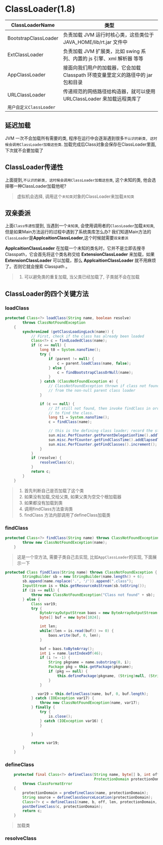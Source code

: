 # ClassLoader(1.8)



| ClassLoaderName         | 类型                                                         |
| ----------------------- | ------------------------------------------------------------ |
| BootstrapClassLoader    | 负责加载 JVM 运行时核心类，这些类位于 JAVA_HOME/lib/rt.jar 文件中 |
| ExtClassLoader          | 负责加载 JVM 扩展类，比如 swing 系列、内置的 js 引擎、xml 解析器 等等 |
| AppClassLoader          | 接面向我们用户的加载器，它会加载 Classpath 环境变量里定义的路径中的 jar 包和目录 |
| URLClassLoader          | 传递规范的网络路径给构造器，就可以使用 URLClassLoader 来加载远程类库了 |
| `用户自定义ClassLoader` |                                                              |

## 延迟加载



JVM 一次不会加载所有需要的类, 程序在运行中会逐渐遇到很多`不认识的新类, 这时候会调用ClassLoader加载这些类`. 加载完成后Class对象会保存在ClassLoader里面, 下次就不会要加载了



## ClassLoader传递性



上面提到,`不认识的新类, 这时候会调用ClassLoader加载这些类`, 这个未知的类, 他会选择哪一种ClassLoader加载他呢?  

> 虚拟机会选择, 调用这个`未知类`对象的ClassLoader来加载`未知类`



## 双亲委派



上面`Class传递性`提到, 当遇到一个`未知类`, 会使用调用者的`ClassLoader`加载`未知类`, 但是如果Main方法运行的过程中遇到了系统类库怎么办? 我们知道Main方法的`ClassLoader`是**ApplcaitionClassLoader**,这个时候就需要`双亲委派`



**ApplcaitionClassLoader** 在加载一个未知的类名时，它并不是立即去搜寻 Classpath，它会首先将这个类名称交给 **ExtensionClassLoader** 来加载，如果 **ExtensionClassLoader** 可以加载，那么 **ApplcaitionClassLoader** 就不用麻烦了。否则它就会搜索 Classpath 。



> 1. 可以避免类的重复加载, 当父类已经加载了, 子类就不会在加载





## ClassLoader的四个关键方法





### loadClass

```java
protected Class<?> loadClass(String name, boolean resolve)
        throws ClassNotFoundException
    {
        synchronized (getClassLoadingLock(name)) {
            // First, check if the class has already been loaded
            Class<?> c = findLoadedClass(name);
            if (c == null) {
                long t0 = System.nanoTime();
                try {
                    if (parent != null) {
                        c = parent.loadClass(name, false);
                    } else {
                        c = findBootstrapClassOrNull(name);
                    }
                } catch (ClassNotFoundException e) {
                    // ClassNotFoundException thrown if class not found
                    // from the non-null parent class loader
                }

                if (c == null) {
                    // If still not found, then invoke findClass in order
                    // to find the class.
                    long t1 = System.nanoTime();
                    c = findClass(name);

                    // this is the defining class loader; record the stats
                    sun.misc.PerfCounter.getParentDelegationTime().addTime(t1 - t0);
                    sun.misc.PerfCounter.getFindClassTime().addElapsedTimeFrom(t1);
                    sun.misc.PerfCounter.getFindClasses().increment();
                }
            }
            if (resolve) {
                resolveClass(c);
            }
            return c;
        }
    }
```



> 1. 首先判断自己是否加载了这个类
> 2. 如果没有加载,交给父类, 如果父类为空交个根加载器
> 3. 如果都没有加载到类
> 4. 调用findClass方法查询类
> 5. findClass 方法内部调用了defineClass加载类

### findClass

```java
protected Class<?> findClass(String name) throws ClassNotFoundException {
        throw new ClassNotFoundException(name);
    }
```

> 这是一个空方法, 需要子类自己去实现, 比如`AppClassLoader`的实现, 下面展示一下

```java
protected Class findClass(String name) throws ClassNotFoundException {
        StringBuilder sb = new StringBuilder(name.length() + 6);
        sb.append(name.replace('.', '/')).append(".class");
        InputStream is = this.getResourceAsStream(sb.toString());
        if (is == null) {
            throw new ClassNotFoundException("Class not found" + sb);
        } else {
            Class var19;
            try {
                ByteArrayOutputStream baos = new ByteArrayOutputStream();
                byte[] buf = new byte[1024];

                int len;
                while((len = is.read(buf)) >= 0) {
                    baos.write(buf, 0, len);
                }

                buf = baos.toByteArray();
                int i = name.lastIndexOf(46);
                if (i != -1) {
                    String pkgname = name.substring(0, i);
                    Package pkg = this.getPackage(pkgname);
                    if (pkg == null) {
                        this.definePackage(pkgname, (String)null, (String)null, (String)null, (String)null, (String)null, (String)null, (URL)null);
                    }
                }

               var19 = this.defineClass(name, buf, 0, buf.length);
            } catch (IOException var17) {
                throw new ClassNotFoundException(name, var17);
            } finally {
                try {
                    is.close();
                } catch (IOException var16) {
                }

            }

            return var19;
        }
    }
```



### defineClass

```java
    protected final Class<?> defineClass(String name, byte[] b, int off, int len,
                                         ProtectionDomain protectionDomain)
        throws ClassFormatError
    {
        protectionDomain = preDefineClass(name, protectionDomain);
        String source = defineClassSourceLocation(protectionDomain);
        Class<?> c = defineClass1(name, b, off, len, protectionDomain, source);
        postDefineClass(c, protectionDomain);
        return c;
    }
```

> 加载类

### resolveClass





